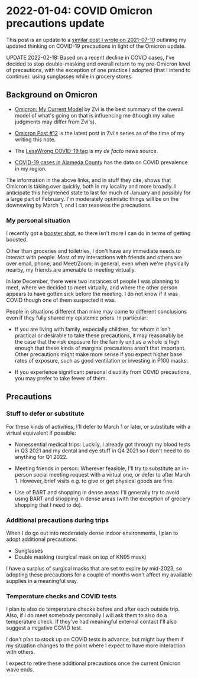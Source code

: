 # 2022-01-04: COVID Omicron precautions update

This post is an update to a [similar post I wrote on
2021-07-10](2021-07-10-covid-ongoing-precautions-update.md) outlining
my updated thinking on COVID-19 precautions in light of the Omicron
update.

UPDATE 2022-02-18: Based on a recent decline in COVID cases, I've
decided to stop double-masking and overall return to my pre-Omicron
level of precautions, with the exception of one practice I adopted
(that I intend to continue): using sunglasses while in grocery stores.

## Background on Omicron

* [Omicron: My Current
  Model](https://www.lesswrong.com/posts/zFhhDCxz87yKwqYQf/omicron-my-current-model)
  by Zvi is the best summary of the overall model of what's going on
  that is influencing me (though my value judgments may differ from Zvi's).

* [Omicron Post
  #12](https://www.lesswrong.com/posts/bSmRKNjTcX2soKAff/omicron-post-12)
  is the latest post in Zvi's series as of the time of my writing this
  note.

* The [LessWrong COVID-19
  tag](https://www.lesswrong.com/tag/covid-19?sortedBy=new) is my *de
  facto* news source.

* [COVID-19 cases in Alameda
  County](https://commons.wikimedia.org/wiki/Data:COVID-19_cases_in_Alameda_County,_California.tab)
  has the data on COVID prevalence in my region.

The information in the above links, and in stuff they cite, shows that
Omicron is taking over quickly, both in my locality and more
broadly. I anticipate this heightened state to last for much of
January and possibly for a large part of February. I'm moderately
optimistic things will be on the downswing by March 1, and I can
reassess the precautions.

### My personal situation

I recently got a [booster
shot](2021-12-24-pfizer-covid-vaccine-booster-dose.md), so there isn't
more I can do in terms of getting boosted.

Other than groceries and toiletries, I don't have any immediate needs
to interact with people. Most of my interactions with friends and
others are over email, phone, and Meet/Zoom; in general, even when
we're physically nearby, my friends are amenable to meeting virtually.

In late December, there were two instances of people I was planning to
meet, where we decided to meet virtually, and where the other person
appears to have gotten sick before the meeting. I do not know if it
was COVID though one of them suspected it was.

People in situations different than mine may come to different
conclusions even if they fully shared my epistemic priors. In
particular:

* If you are living with family, especially children, for whom it
  isn't practical or desirable to take these precautions, it may
  reasonably be the case that the risk exposure for the family unit as
  a whole is high enough that these kinds of marginal precautions
  aren't that important. Other precautions might make more sense if
  you expect higher base rates of exposure, such as good ventilation
  or investing in P100 masks.

* If you experience significant personal disutility from COVID
  precautions, you may prefer to take fewer of them.

## Precautions

### Stuff to defer or substitute

For these kinds of activities, I'll defer to March 1 or later, or
substitute with a virtual equivalent if possible:

* Nonessential medical trips: Luckily, I already got through my blood
  tests in Q3 2021 and my dental and eye stuff in Q4 2021 so I don't
  need to do anything for Q1 2022.

* Meeting friends in person: Wherever feasible, I'll try to substitute
  an in-person social meeting request with a virtual one, or defer to
  after March 1. However, brief visits e.g. to give or get physical
  goods are fine.

* Use of BART and shopping in dense areas: I'll generally try to avoid
  using BART and shopping in dense areas (with the exception of
  grocery shopping that I need to do).

### Additional precautions during trips

When I do go out into moderately dense indoor environments, I plan to
adopt additional precautions:

* Sunglasses
* Double masking (surgical mask on top of KN95 mask)

I have a surplus of surgical masks that are set to expire by mid-2023,
so adopting these precautions for a couple of months won't affect my
available supplies in a meaningful way.

### Temperature checks and COVID tests

I plan to also do temperature checks before and after each outside
trip. Also, if I do meet somebody personally I will ask them to also
do a temperature check. If they've had meaningful external contact
I'll also suggest a negative COVID test.

I don't plan to stock up on COVID tests in advance, but might buy them
if my situation changes to the point where I expect to have more
interaction with others.

I expect to retire these additional precautions once the current
Omicron wave ends.
